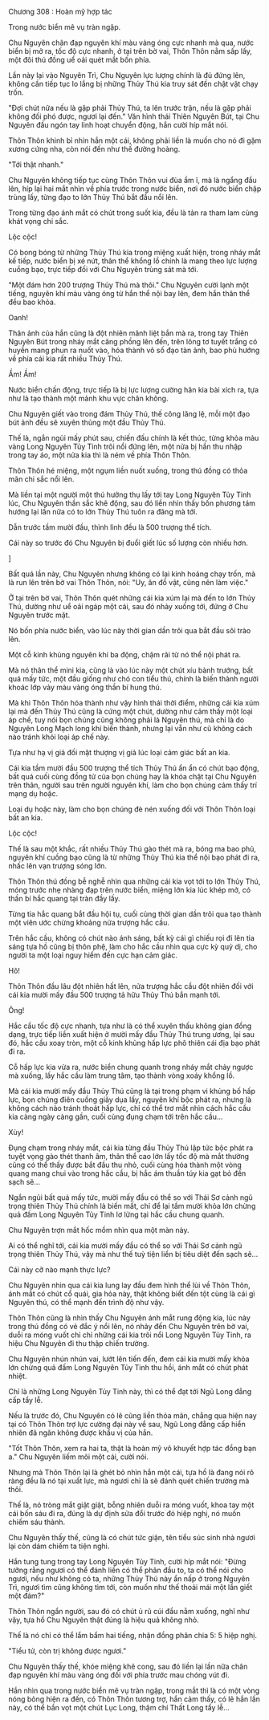 




Chương 308 : Hoàn mỹ hợp tác


Trong nước biển mê vụ tràn ngập.

Chu Nguyên chân đạp nguyên khí màu vàng óng cực nhanh mà qua, nước biển bị mở ra, tốc độ cực nhanh, ở tại trên bờ vai, Thôn Thôn nằm sấp lấy, một đôi thú đồng uể oải quét mắt bốn phía.

Lần này lại vào Nguyên Trì, Chu Nguyên lực lượng chính là đủ đứng lên, không cần tiếp tục lo lắng bị những Thủy Thú kia truy sát đến chật vật chạy trốn.

"Đợi chút nữa nếu là gặp phải Thủy Thú, ta lên trước trận, nếu là gặp phải không đối phó được, ngươi lại đến." Văn hình thái Thiên Nguyên Bút, tại Chu Nguyên đầu ngón tay linh hoạt chuyển động, hắn cười híp mắt nói.

Thôn Thôn khinh bỉ nhìn hắn một cái, không phải liền là muốn cho nó đi gặm xương cứng nha, còn nói đến như thế đường hoàng.

"Tới thật nhanh."

Chu Nguyên không tiếp tục cùng Thôn Thôn vui đùa ầm ĩ, mà là ngẩng đầu lên, híp lại hai mắt nhìn về phía trước trong nước biển, nơi đó nước biển chập trùng lấy, từng đạo to lớn Thủy Thú bắt đầu nổi lên.

Trong từng đạo ánh mắt có chút trong suốt kia, đều là tản ra tham lam cùng khát vọng chi sắc.

Lộc cộc!

Có bong bóng từ những Thủy Thú kia trong miệng xuất hiện, trong nháy mắt kế tiếp, nước biển bị xé nứt, thân thể khổng lồ chính là mang theo lực lượng cuồng bạo, trực tiếp đối với Chu Nguyên trùng sát mà tới.

"Một đám hơn 200 trượng Thủy Thú mà thôi." Chu Nguyên cười lạnh một tiếng, nguyên khí màu vàng óng từ hắn thể nội bay lên, đem hắn thân thể đều bao khỏa.

Oanh!

Thân ảnh của hắn cũng là đột nhiên mãnh liệt bắn mà ra, trong tay Thiên Nguyên Bút trong nháy mắt căng phồng lên đến, trên lông tơ tuyết trắng có huyền mang phun ra nuốt vào, hóa thành vô số đạo tàn ảnh, bao phủ hướng về phía cái kia rất nhiều Thủy Thú.

Ầm! Ầm!

Nước biển chấn động, trực tiếp là bị lực lượng cường hãn kia bài xích ra, tựa như là tạo thành một mảnh khu vực chân không.

Chu Nguyên giết vào trong đám Thủy Thú, thế công lăng lệ, mỗi một đạo bút ảnh đều sẽ xuyên thủng một đầu Thủy Thú.

Thế là, ngắn ngủi mấy phút sau, chiến đấu chính là kết thúc, từng khỏa màu vàng Long Nguyên Tủy Tinh trôi nổi đứng lên, một nửa bị hắn thu nhập trong tay áo, một nửa kia thì là ném về phía Thôn Thôn.

Thôn Thôn hé miệng, một ngụm liền nuốt xuống, trong thú đồng có thỏa mãn chi sắc nổi lên.

Mà liền tại một người một thú hưởng thụ lấy tới tay Long Nguyên Tủy Tinh lúc, Chu Nguyên thần sắc khẽ động, sau đó liền nhìn thấy bốn phương tám hướng lại lần nữa có to lớn Thủy Thú tuôn ra đãng mà tới.

Dẫn trước tầm mười đầu, thình lình đều là 500 trượng thể tích.

Cái này so trước đó Chu Nguyên bị đuổi giết lúc số lượng còn nhiều hơn.

]

Bất quá lần này, Chu Nguyên nhưng không có lại kinh hoảng chạy trốn, mà là run lên trên bờ vai Thôn Thôn, nói: "Uy, ăn đồ vật, cũng nên làm việc."

Ở tại trên bờ vai, Thôn Thôn quét những cái kia xúm lại mà đến to lớn Thủy Thú, dường như uể oải ngáp một cái, sau đó nhảy xuống tới, đứng ở Chu Nguyên trước mặt.

Nó bốn phía nước biển, vào lúc này thời gian dần trôi qua bắt đầu sôi trào lên.

Một cỗ kinh khủng nguyên khí ba động, chậm rãi từ nó thể nội phát ra.

Mà nó thân thể mini kia, cũng là vào lúc này một chút xíu bành trướng, bất quá mấy tức, một đầu giống như chó con tiểu thú, chính là biến thành người khoác lớp vảy màu vàng óng thần bí hung thú.

Mà khi Thôn Thôn hóa thành như vậy hình thái thời điểm, những cái kia xúm lại mà đến Thủy Thú cũng là cứng một chút, dường như cảm thấy một loại áp chế, tuy nói bọn chúng cũng không phải là Nguyên thú, mà chỉ là do Nguyên Long Mạch long khí biến thành, nhưng lại vẫn như cũ không cách nào tránh khỏi loại áp chế này.

Tựa như hạ vị giả đối mặt thượng vị giả lúc loại cảm giác bất an kia.

Cái kia tầm mười đầu 500 trượng thể tích Thủy Thú ẩn ẩn có chút bạo động, bất quá cuối cùng đồng tử của bọn chúng hay là khóa chặt tại Chu Nguyên trên thân, người sau trên người nguyên khí, làm cho bọn chúng cảm thấy trí mạng dụ hoặc.

Loại dụ hoặc này, làm cho bọn chúng đè nén xuống đối với Thôn Thôn loại bất an kia.

Lộc cộc!

Thế là sau một khắc, rất nhiều Thủy Thú gào thét mà ra, bóng ma bao phủ, nguyên khí cuồng bạo cũng là từ những Thủy Thú kia thể nội bạo phát đi ra, nhấc lên vạn trượng sóng lớn.

Thôn Thôn thú đồng bễ nghễ nhìn qua những cái kia vọt tới to lớn Thủy Thú, móng trước nhẹ nhàng đạp trên nước biển, miệng lớn kia lúc khép mở, có thần bí hắc quang tại tràn đầy lấy.

Từng tia hắc quang bắt đầu hội tụ, cuối cùng thời gian dần trôi qua tạo thành một viên ước chừng khoảng nửa trượng hắc cầu.

Trên hắc cầu, không có chút nào ánh sáng, bất kỳ cái gì chiếu rọi đi lên tia sáng tựa hồ cũng bị thôn phệ, làm cho hắc cầu nhìn qua cực kỳ quỷ dị, cho người ta một loại nguy hiểm đến cực hạn cảm giác.

Hô!

Thôn Thôn đầu lâu đột nhiên hất lên, nửa trượng hắc cầu đột nhiên đối với cái kia mười mấy đầu 500 trượng tả hữu Thủy Thú bắn mạnh tới.

Ông!

Hắc cầu tốc độ cực nhanh, tựa như là có thể xuyên thấu không gian đồng dạng, trực tiếp liền xuất hiện ở mười mấy đầu Thủy Thú trung ương, lại sau đó, hắc cầu xoay tròn, một cỗ kinh khủng hấp lực phô thiên cái địa bạo phát đi ra.

Cỗ hấp lực kia vừa ra, nước biển chung quanh trong nháy mắt chảy ngược mà xuống, lấy hắc cầu làm trung tâm, tạo thành vòng xoáy khổng lồ.

Mà cái kia mười mấy đầu Thủy Thú cũng là tại trong phạm vi khủng bố hấp lực, bọn chúng điên cuồng giãy dụa lấy, nguyên khí bộc phát ra, nhưng là không cách nào tránh thoát hấp lực, chỉ có thể trơ mắt nhìn cách hắc cầu kia càng ngày càng gần, cuối cùng đụng chạm tới trên hắc cầu...

Xùy!

Đụng chạm trong nháy mắt, cái kia từng đầu Thủy Thú lập tức bộc phát ra tuyệt vọng gào thét thanh âm, thân thể cao lớn lấy tốc độ mà mắt thường cũng có thể thấy được bắt đầu thu nhỏ, cuối cùng hóa thành một vòng quang mang chui vào trong hắc cầu, bị hắc ám thuần túy kia gạt bỏ đến sạch sẽ...

Ngắn ngủi bất quá mấy tức, mười mấy đầu có thể so với Thái Sơ cảnh ngũ trọng thiên Thủy Thú chính là biến mất, chỉ để lại tầm mười khỏa lớn chừng quả đấm Long Nguyên Tủy Tinh lơ lửng tại hắc cầu chung quanh.

Chu Nguyên trợn mắt hốc mồm nhìn qua một màn này.

Ai có thể nghĩ tới, cái kia mười mấy đầu có thể so với Thái Sơ cảnh ngũ trọng thiên Thủy Thú, vậy mà như thế tuỳ tiện liền bị tiêu diệt đến sạch sẽ...

Cái này cỡ nào mạnh thực lực?

Chu Nguyên nhìn qua cái kia lung lay đầu đem hình thể lùi về Thôn Thôn, ánh mắt có chút cổ quái, gia hỏa này, thật không biết đến tột cùng là cái gì Nguyên thú, có thể mạnh đến trình độ như vậy.

Thôn Thôn cũng là nhìn thấy Chu Nguyên ánh mắt rung động kia, lúc này trong thú đồng có vẻ đắc ý nổi lên, nó nhảy đến Chu Nguyên trên bờ vai, duỗi ra móng vuốt chỉ chỉ những cái kia trôi nổi Long Nguyên Tủy Tinh, ra hiệu Chu Nguyên đi thu thập chiến trường.

Chu Nguyên nhún nhún vai, lướt lên tiến đến, đem cái kia mười mấy khỏa lớn chừng quả đấm Long Nguyên Tủy Tinh thu hồi, ánh mắt có chút phát nhiệt.

Chỉ là những Long Nguyên Tủy Tinh này, thì có thể đạt tới Ngũ Long đẳng cấp tẩy lễ.

Nếu là trước đó, Chu Nguyên có lẽ cũng liền thỏa mãn, chẳng qua hiện nay tại có Thôn Thôn trợ lực cường đại này về sau, Ngũ Long đẳng cấp hiển nhiên đã ngăn không được khẩu vị của hắn.

"Tốt Thôn Thôn, xem ra hai ta, thật là hoàn mỹ vô khuyết hợp tác đồng bạn a." Chu Nguyên liếm môi một cái, cười nói.

Nhưng mà Thôn Thôn lại là ghét bỏ nhìn hắn một cái, tựa hồ là đang nói rõ ràng đều là nó tại xuất lực, mà ngươi chỉ là sẽ đánh quét chiến trường mà thôi.

Thế là, nó tròng mắt giật giật, bỗng nhiên duỗi ra móng vuốt, khoa tay một cái bốn sáu đi ra, đúng là dự định sửa đổi trước đó hiệp nghị, nó muốn chiếm sáu thành.

Chu Nguyên thấy thế, cũng là có chút tức giận, tên tiểu súc sinh nhà ngươi lại còn dám chiếm ta tiện nghi.

Hắn tung tung trong tay Long Nguyên Tủy Tinh, cười híp mắt nói: "Đừng tưởng rằng ngươi có thể đánh liền có thể phân đầu to, ta có thể nói cho ngươi, nếu như không có ta, những Thủy Thú này ẩn nấp ở trong Nguyên Trì, ngươi tìm cũng không tìm tới, còn muốn như thế thoải mái một lần giết một đám?"

Thôn Thôn ngẩn người, sau đó có chút ủ rũ cúi đầu nằm xuống, nghĩ như vậy, tựa hồ Chu Nguyên thật đúng là hiệu quả không nhỏ.

Thế là nó chỉ có thể lẩm bẩm hai tiếng, nhận đồng phân chia 5: 5 hiệp nghị.

"Tiểu tử, còn trị không được ngươi."

Chu Nguyên thấy thế, khóe miệng khẽ cong, sau đó liền lại lần nữa chân đạp nguyên khí màu vàng óng đối với phía trước mau chóng vút đi.

Hắn nhìn qua trong nước biển mê vụ tràn ngập, trong mắt thì là có một vòng nóng bỏng hiện ra đến, có Thôn Thôn tương trợ, hắn cảm thấy, có lẽ hắn lần này, có thể bắn vọt một chút Lục Long, thậm chí Thất Long tẩy lễ...




